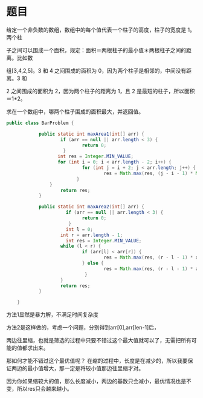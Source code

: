 题目
=======
给定一个非负数的数组，数组中的每个值代表一个柱子的高度，柱子的宽度是 1。两个柱

子之间可以围成一个面积，规定：面积＝两根柱子的最小值＊两根柱子之间的距离。比如数

组[3,4,2,5]。3 和 4 之间围成的面积为 0，因为两个柱子是相邻的，中间没有距离。3 和

2 之间围成的面积为 2，因为两个柱子的距离为 1，且 2 是最短的柱子，所以面积＝1*2。

求在一个数组中，哪两个柱子围成的面积最大，并返回值。
```java
public class BarProblem {

        	public static int maxArea1(int[] arr) {
		            if (arr == null || arr.length < 3) {
			                return 0;
		             }
		           int res = Integer.MIN_VALUE;
        		   for (int i = 0; i < arr.length - 2; i++) {
                			for (int j = i + 2; j < arr.length; j++) {
				                    res = Math.max(res, (j - i - 1) * Math.min(arr[i], arr[j]));
          			      }
           		}
          		    return res;
           	}

          	public static int maxArea2(int[] arr) {
		              if (arr == null || arr.length < 3) {
                  			return 0;
		               }
		              int l = 0;
              		int r = arr.length - 1;
		              int res = Integer.MIN_VALUE;
              		while (l < r) {
                 			if (arr[l] < arr[r]) {
                    				res = Math.max(res, (r - l - 1) * arr[l++]);
                 			} else {
                    				res = Math.max(res, (r - l - 1) * arr[r--]);
			                 }
              		}
             		return res;
         	}  

	}
```
方法1显然是暴力解，不满足时间复杂度

方法2是这样做的，考虑一个问题，分别得到arr[0],arr[len-1]后，

两边往里缩，也就是筛选的过程中只要不错过这个最大值就可以了，无需把所有可能的值都求出来。

那如何才能不错过这个最优值呢？ 在缩的过程中，长度是在减少的，所以我要保证两边的最小值增大，那一定是将较小值那边往里缩才对。

因为你如果缩较大的值，那么长度减小，两边的基数只会减小，最优情况也是不变，所以res只会越来越小。
